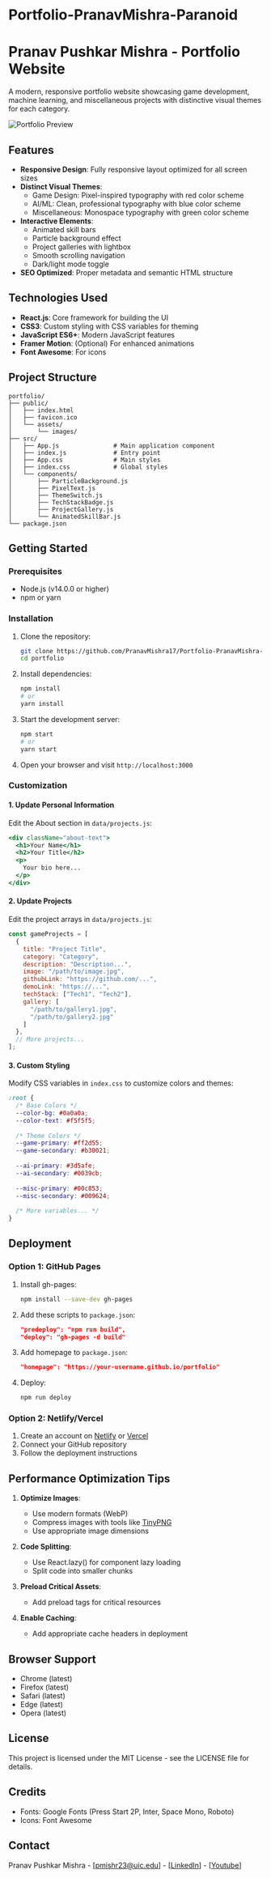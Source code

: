 # Portfolio-PranavMishra-Paranoid
 
# Pranav Pushkar Mishra - Portfolio Website

A modern, responsive portfolio website showcasing game development, machine learning, and miscellaneous projects with distinctive visual themes for each category.

![Portfolio Preview](./preview.png)

## Features

- **Responsive Design**: Fully responsive layout optimized for all screen sizes
- **Distinct Visual Themes**:
  - Game Design: Pixel-inspired typography with red color scheme
  - AI/ML: Clean, professional typography with blue color scheme
  - Miscellaneous: Monospace typography with green color scheme
- **Interactive Elements**:
  - Animated skill bars
  - Particle background effect
  - Project galleries with lightbox
  - Smooth scrolling navigation
  - Dark/light mode toggle
- **SEO Optimized**: Proper metadata and semantic HTML structure

## Technologies Used

- **React.js**: Core framework for building the UI
- **CSS3**: Custom styling with CSS variables for theming
- **JavaScript ES6+**: Modern JavaScript features
- **Framer Motion**: (Optional) For enhanced animations
- **Font Awesome**: For icons

## Project Structure

```
portfolio/
├── public/
│   ├── index.html
│   ├── favicon.ico
│   └── assets/
│       └── images/
├── src/
│   ├── App.js               # Main application component
│   ├── index.js             # Entry point
│   ├── App.css              # Main styles
│   ├── index.css            # Global styles
│   └── components/
│       ├── ParticleBackground.js
│       ├── PixelText.js
│       ├── ThemeSwitch.js
│       ├── TechStackBadge.js
│       ├── ProjectGallery.js
│       └── AnimatedSkillBar.js
└── package.json
```

## Getting Started

### Prerequisites

- Node.js (v14.0.0 or higher)
- npm or yarn

### Installation

1. Clone the repository:
   ```bash
   git clone https://github.com/PranavMishra17/Portfolio-PranavMishra-Paranoid
   cd portfolio
   ```

2. Install dependencies:
   ```bash
   npm install
   # or
   yarn install
   ```

3. Start the development server:
   ```bash
   npm start
   # or
   yarn start
   ```

4. Open your browser and visit `http://localhost:3000`

### Customization

#### 1. Update Personal Information

Edit the About section in `data/projects.js`:

```jsx
<div className="about-text">
  <h1>Your Name</h1>
  <h2>Your Title</h2>
  <p>
    Your bio here...
  </p>
</div>
```

#### 2. Update Projects

Edit the project arrays in `data/projects.js`:

```jsx
const gameProjects = [
  {
    title: "Project Title",
    category: "Category",
    description: "Description...",
    image: "/path/to/image.jpg",
    githubLink: "https://github.com/...",
    demoLink: "https://...",
    techStack: ["Tech1", "Tech2"],
    gallery: [
      "/path/to/gallery1.jpg",
      "/path/to/gallery2.jpg"
    ]
  },
  // More projects...
];
```

#### 3. Custom Styling

Modify CSS variables in `index.css` to customize colors and themes:

```css
:root {
  /* Base Colors */
  --color-bg: #0a0a0a;
  --color-text: #f5f5f5;
  
  /* Theme Colors */
  --game-primary: #ff2d55;
  --game-secondary: #b30021;
  
  --ai-primary: #3d5afe;
  --ai-secondary: #0039cb;
  
  --misc-primary: #00c853;
  --misc-secondary: #009624;
  
  /* More variables... */
}
```

## Deployment

### Option 1: GitHub Pages

1. Install gh-pages:
   ```bash
   npm install --save-dev gh-pages
   ```

2. Add these scripts to `package.json`:
   ```json
   "predeploy": "npm run build",
   "deploy": "gh-pages -d build"
   ```

3. Add homepage to `package.json`:
   ```json
   "homepage": "https://your-username.github.io/portfolio"
   ```

4. Deploy:
   ```bash
   npm run deploy
   ```

### Option 2: Netlify/Vercel

1. Create an account on [Netlify](https://www.netlify.com/) or [Vercel](https://vercel.com/)
2. Connect your GitHub repository
3. Follow the deployment instructions

## Performance Optimization Tips

1. **Optimize Images**:
   - Use modern formats (WebP)
   - Compress images with tools like [TinyPNG](https://tinypng.com/)
   - Use appropriate image dimensions

2. **Code Splitting**:
   - Use React.lazy() for component lazy loading
   - Split code into smaller chunks

3. **Preload Critical Assets**:
   - Add preload tags for critical resources

4. **Enable Caching**:
   - Add appropriate cache headers in deployment

## Browser Support

- Chrome (latest)
- Firefox (latest)
- Safari (latest)
- Edge (latest)
- Opera (latest)

## License

This project is licensed under the MIT License - see the LICENSE file for details.

## Credits

- Fonts: Google Fonts (Press Start 2P, Inter, Space Mono, Roboto)
- Icons: Font Awesome

## Contact

Pranav Pushkar Mishra - [pmishr23@uic.edu] - [[LinkedIn](https://www.linkedin.com/in/pranavgamedev/)] - [[Youtube](https://www.youtube.com/@parano1dgames)]